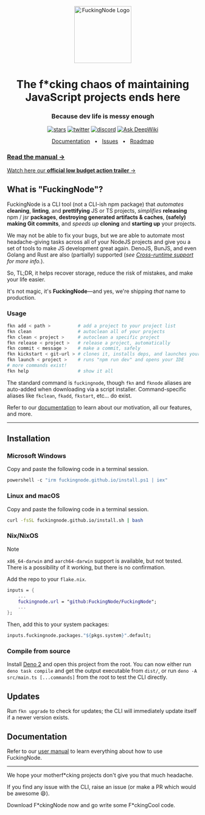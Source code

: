 <!-- markdownlint-disable md033 md041-->
<p align="center">
  <a href="https://fuckingnode.github.io/">
    <img src="https://fuckingnode.github.io/fkn_logo.webp" alt="FuckingNode Logo" height=150>
    </a>
</p>
<h1 align="center">The f*cking chaos of maintaining<br/>JavaScript projects ends here</h1>
<h3 align="center">Because dev life is messy enough</h3>

<div align="center">

[![stars](https://img.shields.io/github/stars/FuckingNode/FuckingNode)](https://github.com/FuckingNode/FuckingNode/stargazers) [![twitter](https://img.shields.io/twitter/follow/FuckingNode)](https://x.com/FuckingNode) [![discord](https://img.shields.io/discord/1333145935265398826)](https://discord.gg/AA2jYAFNmq) [![Ask DeepWiki](https://deepwiki.com/badge.svg)](https://deepwiki.com/FuckingNode/FuckingNode)

</div>

<div align="center">

[Documentation](https://fuckingnode.github.io/manual) &nbsp;&nbsp;•&nbsp;&nbsp; [Issues](https://github.com/FuckingNode/FuckingNode/issues/new) &nbsp;&nbsp;•&nbsp;&nbsp; [Roadmap](https://fuckingnode.github.io/roadmap)

</div>

### [Read the manual →](https://fuckingnode.github.io/manual)

[Watch here our **official low budget action trailer** →](https://youtube.com/watch?v=J675ZcYBrHM)

## What is "FuckingNode"?

FuckingNode is a CLI tool (not a CLI-ish npm package) that *automates* **cleaning**, **linting**, and **prettifying** JS or TS projects, *simplifies* **releasing** npm / jsr **packages**, **destroying generated artifacts & caches**, **(safely) making Git commits**, and *speeds up* **cloning** and **starting up** your projects.

We may not be able to fix your bugs, but we are able to automate most headache-giving tasks across all of your NodeJS projects and give you a set of tools to make JS development great again. DenoJS, BunJS, and even Golang and Rust are also (partially) supported (*see [Cross-runtime support](https://fuckingnode.github.io/cross-platform/) for more info.*).

So, TL;DR, it helps recover storage, reduce the risk of mistakes, and make your life easier.

It's not magic, it's **FuckingNode**—and yes, we're shipping *that* name to production.

### Usage

```bash
fkn add < path >          # add a project to your project list
fkn clean                 # autoclean all of your projects
fkn clean < project >     # autoclean a specific project
fkn release < project >   # release a project, automatically
fkn commit < message >    # make a commit, safely
fkn kickstart < git-url > # clones it, installs deps, and launches your IDE
fkn launch < project >    # runs "npm run dev" and opens your IDE
# more commands exist!
fkn help                  # show it all
```

The standard command is `fuckingnode`, though `fkn` and `fknode` aliases are auto-added when downloading via a script installer. Command-specific aliases like `fkclean`, `fkadd`, `fkstart`, etc... do exist.

Refer to our [documentation](https://fuckingnode.github.io/) to learn about our motivation, all our features, and more.

---

## Installation

### Microsoft Windows

Copy and paste the following code in a terminal session.

```powershell
powershell -c "irm fuckingnode.github.io/install.ps1 | iex"
```

### Linux and macOS

Copy and paste the following code in a terminal session.

```bash
curl -fsSL fuckingnode.github.io/install.sh | bash
```

### Nix/NixOS

> [!NOTE]
> `x86_64-darwin` and `aarch64-darwin` support is available, but not tested. There is a possibility of it working, but there is no confirmation.

Add the repo to your `flake.nix`.

```nix
inputs = {
    ...
    fuckingnode.url = "github:FuckingNode/FuckingNode";
    ...
};
```

Then, add this to your system packages:

```nix
inputs.fuckingnode.packages."${pkgs.system}".default;
```

### Compile from source

Install [Deno 2](https://docs.deno.com/runtime/) and open this project from the root. You can now either run `deno task compile` and get the output executable from `dist/`, or run `deno -A src/main.ts [...commands]` from the root to test the CLI directly.

## Updates

Run `fkn upgrade` to check for updates; the CLI will immediately update itself if a newer version exists.

## Documentation

Refer to our [user manual](https://fuckingnode.github.io/manual) to learn everything about how to use FuckingNode.

---

We hope your motherf\*cking projects don't give you that much headache.

If you find any issue with the CLI, raise an issue (or make a PR which would be awesome :smile:).

Download F\*ckingNode now and go write some F\*ckingCool code.
